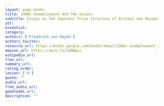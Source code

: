 ```yaml
---
layout: page-books
title: 1980S Unemployment And The Unions
subtitle: Essays on the Impotent Price Structure of Britain and Monopoly in the Labour Market
atf: 
essential: 
category: 
authors: ['Friedrich von Hayek']
authors_twitter: 
resource_url: https://books.google.com/books/about/1980s_unemployment_and_the_unions.html?id=xM9CAQAAIAAJ
amazon_url: https://amzn.to/3aNWgui
wikipedia_url: 
free_url: 
summary_url: 
rating_order: 
lesson: ['9']
quote: ""
audio_url: 
free_audio_url: 
goodreads_url: 
description: ""
---
```

